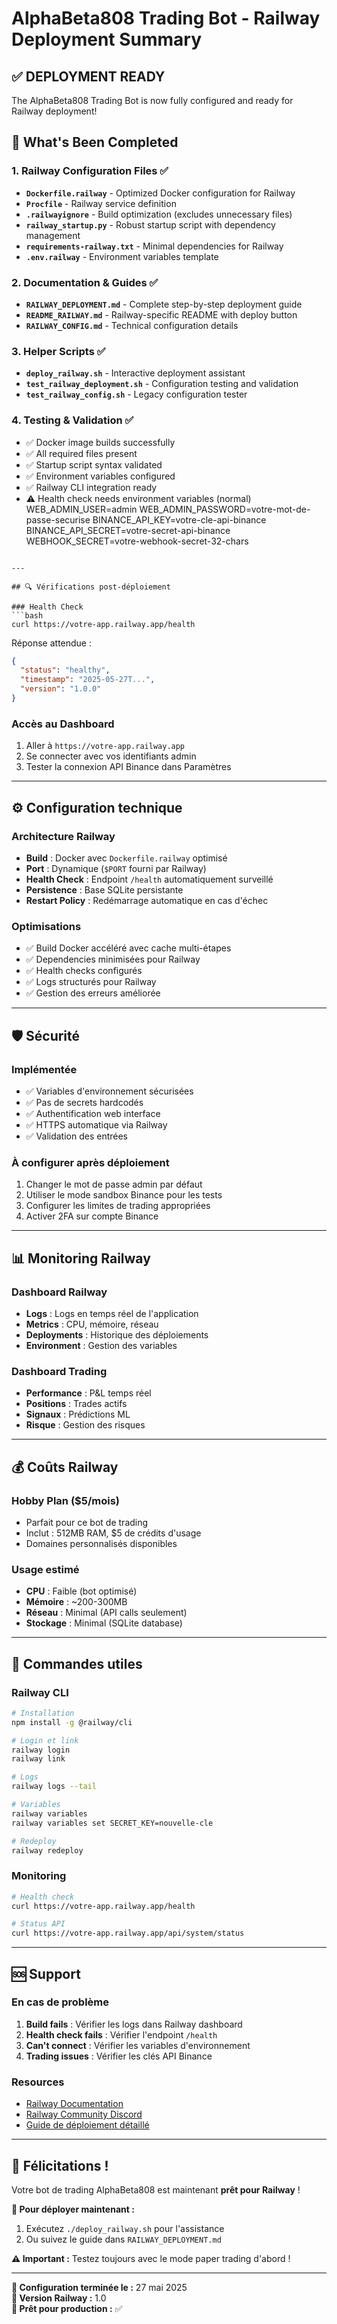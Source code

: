 # AlphaBeta808 Trading Bot - Railway Deployment Summary

## ✅ DEPLOYMENT READY

The AlphaBeta808 Trading Bot is now fully configured and ready for Railway deployment!

## 🚀 What's Been Completed

### 1. Railway Configuration Files ✅
- **`Dockerfile.railway`** - Optimized Docker configuration for Railway
- **`Procfile`** - Railway service definition  
- **`.railwayignore`** - Build optimization (excludes unnecessary files)
- **`railway_startup.py`** - Robust startup script with dependency management
- **`requirements-railway.txt`** - Minimal dependencies for Railway
- **`.env.railway`** - Environment variables template

### 2. Documentation & Guides ✅
- **`RAILWAY_DEPLOYMENT.md`** - Complete step-by-step deployment guide
- **`README_RAILWAY.md`** - Railway-specific README with deploy button
- **`RAILWAY_CONFIG.md`** - Technical configuration details

### 3. Helper Scripts ✅
- **`deploy_railway.sh`** - Interactive deployment assistant
- **`test_railway_deployment.sh`** - Configuration testing and validation
- **`test_railway_config.sh`** - Legacy configuration tester

### 4. Testing & Validation ✅
- ✅ Docker image builds successfully
- ✅ All required files present
- ✅ Startup script syntax validated
- ✅ Environment variables configured
- ✅ Railway CLI integration ready
- ⚠️ Health check needs environment variables (normal)
WEB_ADMIN_USER=admin
WEB_ADMIN_PASSWORD=votre-mot-de-passe-securise
BINANCE_API_KEY=votre-cle-api-binance
BINANCE_API_SECRET=votre-secret-api-binance
WEBHOOK_SECRET=votre-webhook-secret-32-chars
```

---

## 🔍 Vérifications post-déploiement

### Health Check
```bash
curl https://votre-app.railway.app/health
```

Réponse attendue :
```json
{
  "status": "healthy",
  "timestamp": "2025-05-27T...",
  "version": "1.0.0"
}
```

### Accès au Dashboard
1. Aller à `https://votre-app.railway.app`
2. Se connecter avec vos identifiants admin
3. Tester la connexion API Binance dans Paramètres

---

## ⚙️ Configuration technique

### Architecture Railway
- **Build** : Docker avec `Dockerfile.railway` optimisé
- **Port** : Dynamique (`$PORT` fourni par Railway)
- **Health Check** : Endpoint `/health` automatiquement surveillé
- **Persistence** : Base SQLite persistante
- **Restart Policy** : Redémarrage automatique en cas d'échec

### Optimisations
- ✅ Build Docker accéléré avec cache multi-étapes
- ✅ Dependencies minimisées pour Railway
- ✅ Health checks configurés
- ✅ Logs structurés pour Railway
- ✅ Gestion des erreurs améliorée

---

## 🛡️ Sécurité

### Implémentée
- ✅ Variables d'environnement sécurisées
- ✅ Pas de secrets hardcodés
- ✅ Authentification web interface
- ✅ HTTPS automatique via Railway
- ✅ Validation des entrées

### À configurer après déploiement
1. Changer le mot de passe admin par défaut
2. Utiliser le mode sandbox Binance pour les tests
3. Configurer les limites de trading appropriées
4. Activer 2FA sur compte Binance

---

## 📊 Monitoring Railway

### Dashboard Railway
- **Logs** : Logs en temps réel de l'application
- **Metrics** : CPU, mémoire, réseau
- **Deployments** : Historique des déploiements
- **Environment** : Gestion des variables

### Dashboard Trading
- **Performance** : P&L temps réel
- **Positions** : Trades actifs
- **Signaux** : Prédictions ML
- **Risque** : Gestion des risques

---

## 💰 Coûts Railway

### Hobby Plan ($5/mois)
- Parfait pour ce bot de trading
- Inclut : 512MB RAM, $5 de crédits d'usage
- Domaines personnalisés disponibles

### Usage estimé
- **CPU** : Faible (bot optimisé)
- **Mémoire** : ~200-300MB
- **Réseau** : Minimal (API calls seulement)
- **Stockage** : Minimal (SQLite database)

---

## 🔧 Commandes utiles

### Railway CLI
```bash
# Installation
npm install -g @railway/cli

# Login et link
railway login
railway link

# Logs
railway logs --tail

# Variables
railway variables
railway variables set SECRET_KEY=nouvelle-cle

# Redeploy
railway redeploy
```

### Monitoring
```bash
# Health check
curl https://votre-app.railway.app/health

# Status API
curl https://votre-app.railway.app/api/system/status
```

---

## 🆘 Support

### En cas de problème
1. **Build fails** : Vérifier les logs dans Railway dashboard
2. **Health check fails** : Vérifier l'endpoint `/health`
3. **Can't connect** : Vérifier les variables d'environnement
4. **Trading issues** : Vérifier les clés API Binance

### Resources
- [Railway Documentation](https://docs.railway.app/)
- [Railway Community Discord](https://discord.gg/railway)
- [Guide de déploiement détaillé](./RAILWAY_DEPLOYMENT.md)

---

## 🎉 Félicitations !

Votre bot de trading AlphaBeta808 est maintenant **prêt pour Railway** ! 

**🚀 Pour déployer maintenant :**
1. Exécutez `./deploy_railway.sh` pour l'assistance
2. Ou suivez le guide dans `RAILWAY_DEPLOYMENT.md`

**⚠️ Important :** Testez toujours avec le mode paper trading d'abord !

---

**📅 Configuration terminée le :** 27 mai 2025  
**🔧 Version Railway :** 1.0  
**💼 Prêt pour production :** ✅
